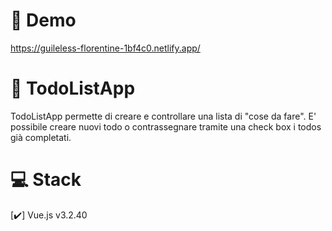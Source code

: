 # :link: Demo

https://guileless-florentine-1bf4c0.netlify.app/

# :bookmark_tabs: TodoListApp

TodoListApp permette di creare e controllare una lista di "cose da fare".
E' possibile creare nuovi todo o contrassegnare tramite una check box i todos già completati.

# :computer: Stack

[✔️] Vue.js v3.2.40
